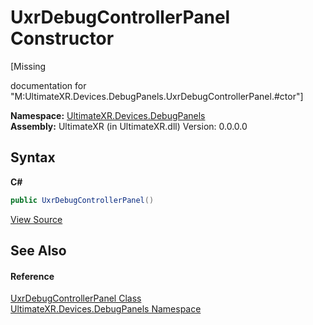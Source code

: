 # UxrDebugControllerPanel Constructor 
 

\[Missing <summary> documentation for "M:UltimateXR.Devices.DebugPanels.UxrDebugControllerPanel.#ctor"\]

**Namespace:**&nbsp;<a href="N_UltimateXR_Devices_DebugPanels">UltimateXR.Devices.DebugPanels</a><br />**Assembly:**&nbsp;UltimateXR (in UltimateXR.dll) Version: 0.0.0.0

## Syntax

**C#**<br />
``` C#
public UxrDebugControllerPanel()
```

<a href="UltimateXR/Scripts/Devices/DebugPanels/UxrDebugControllerPanel.cs" rel="noopener noreferrer" title="View the source code">View Source</a><br />

## See Also


#### Reference
<a href="T_UltimateXR_Devices_DebugPanels_UxrDebugControllerPanel">UxrDebugControllerPanel Class</a><br /><a href="N_UltimateXR_Devices_DebugPanels">UltimateXR.Devices.DebugPanels Namespace</a><br />
